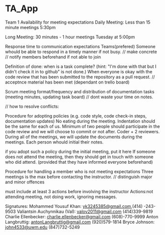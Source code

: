 # TA_App

Team 1
Availability for meeting expectations
Daily Meeting:
Less than 15 minute meetings 5:30pm

Long Meeting:
30 minutes - 1 hour meetings Tuesday at 5:00pm

Response time to communication expectations
Teams(prefered)
Someone whould be able to respond in a timely manner if not busy. // make concrete
                                                                  // notify members beforehand if not able to join

Definition of done: when is a task complete? (hint: "I'm done with that but I didn't check it in to github" is not done.)
When everyone is okay with the code review that has been submitted to the repository as a pull request. // acceptnce material has been met (dependant on trello board)

Scrum meeting format/frequency and distribution of documentation tasks (meeting minutes, updating task board)
// dont waste your time on notes.

// how to resolve conflicts:

Procedure for adopting policies (e.g. code style, code check-in steps, documentation updates)
No eating during the meeting.
Indentation should be the same for each of us.
Minimum of two people should participate in the code review and we will choose to commit or not after. Coder + 2 reviewers.
During all of the meetings, we will update the documents during the meetings. Each person whould initial their notes.

if you adopt such a policy during the initial meeting, put it here
If someone does not attend the meeting, then they should get in touch with someone who did attend. (provided that they have informed everyone beforehand)

Procedure for handling a member who is not meeting expectations
Three meetings is the max before contacting the instructor.       // distinguish major and minor offences

must include at least 3 actions before involving the instructor
Actions:not attending meeting, not doing work, ignoring messages.


Signatures: 
Mohammed Yousuf Khan: yk3245385@gmail.com,(414) -243-9503
Valiantsin Auchynnikau (Val): valov2011@gmail.com (414)339-9819
Charlie Ellenbecker: charlie.ellenbecker@gmail.com (608)-770-9999
Anton Langbruttig: antonLangbruttig@gmail.com (920)579-1814
Bryce Johnson: john4533@uwm.edu (847)732-5249

